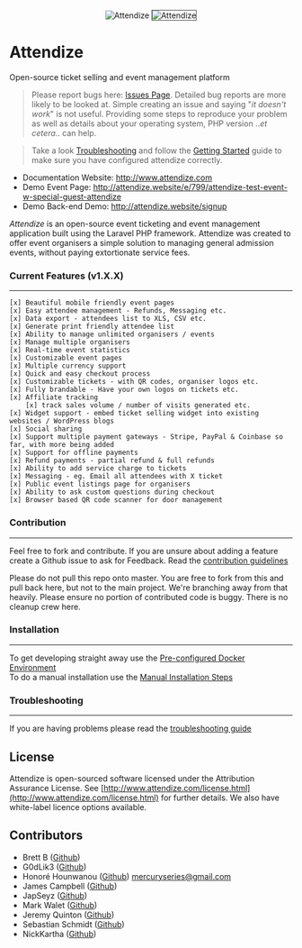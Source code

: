 <p align="center">
  <img src="https://www.attendize.com/img/logo-dark.png" alt="Attendize"/>
  <img style='border: 1px solid #444;' src="https://attendize.com/img/screenshots/screen1.PNG" alt="Attendize"/>
</p>

<h1>Attendize</h1>
<p> Open-source ticket selling and event management platform </p>

> Please report bugs here: [Issues Page](https://github.com/Attendize/Attendize/issues). Detailed bug reports are more likely to be looked at. Simple creating an issue and saying "*it doesn't work*" is not useful. Providing some steps to reproduce your problem as well as details about your operating system, PHP version ..*et cetera*.. can help. <br />

> Take a look [Troubleshooting](http://www.attendize.com/troubleshooting.html) and follow the [Getting Started](http://www.attendize.com/getting_started.html) guide to make sure you have configured attendize correctly.  

 + Documentation Website: http://www.attendize.com<br />
 + Demo Event Page: http://attendize.website/e/799/attendize-test-event-w-special-guest-attendize<br />
 + Demo Back-end Demo: http://attendize.website/signup<br />

*Attendize* is an open-source event ticketing and event management application built using the Laravel PHP framework. Attendize was created to offer event organisers a simple solution to managing general admission events, without paying extortionate service fees.

### Current Features (v1.X.X)
---
    [x] Beautiful mobile friendly event pages
    [x] Easy attendee management - Refunds, Messaging etc.
    [x] Data export - attendees list to XLS, CSV etc.
    [x] Generate print friendly attendee list
    [x] Ability to manage unlimited organisers / events
    [x] Manage multiple organisers 
    [x] Real-time event statistics
    [x] Customizable event pages
    [x] Multiple currency support
    [x] Quick and easy checkout process
    [x] Customizable tickets - with QR codes, organiser logos etc.
    [x] Fully brandable - Have your own logos on tickets etc.
    [x] Affiliate tracking
        [x] track sales volume / number of visits generated etc.
    [x] Widget support - embed ticket selling widget into existing websites / WordPress blogs
    [x] Social sharing 
    [x] Support multiple payment gateways - Stripe, PayPal & Coinbase so far, with more being added
    [x] Support for offline payments
    [x] Refund payments - partial refund & full refunds
    [x] Ability to add service charge to tickets
    [x] Messaging - eg. Email all attendees with X ticket
    [x] Public event listings page for organisers
    [x] Ability to ask custom questions during checkout
    [x] Browser based QR code scanner for door management

### Contribution
---
Feel free to fork and contribute. If you are unsure about adding a feature create a Github issue to ask for Feedback. Read the [contribution guidelines](http://www.attendize.com/contributions.html)

Please do not pull this repo onto master. You are free to fork from this and pull back here, but not to the main project. We're branching away from that heavily. Please ensure no portion of contributed code is buggy. There is no cleanup crew here.

### Installation
---
To get developing straight away use the [Pre-configured Docker Environment](http://www.attendize.com/getting_started.html#running-attendize-in-docker-for-development)<br />
To do a manual installation use the [Manual Installation Steps](http://www.attendize.com/getting_started.html#manual-installation)

### Troubleshooting
---
If you are having problems please read the [troubleshooting guide](http://www.attendize.com/troubleshooting.html) 

License
---

Attendize is open-sourced software licensed under the Attribution Assurance License. See [http://www.attendize.com/license.html](http://www.attendize.com/license.html) for further details. We also have white-label licence options available.

Contributors 
---

* Brett B ([Github](https://github.com/bretto36))
* G0dLik3 ([Github](https://github.com/G0dLik3))
* Honoré Hounwanou ([Github](http://github.com/mercuryseries)) <mercuryseries@gmail.com>
* James Campbell ([Github](https://github.com/jncampbell))
* JapSeyz ([Github](https://github.com/JapSeyz))
* Mark Walet ([Github](https://github.com/markwalet))
* Jeremy Quinton ([Github](https://github.com/jeremyquinton))
* Sebastian Schmidt ([Github](https://github.com/publicarray))
* NickKartha ([Github](https://github.com/NickKartha))
